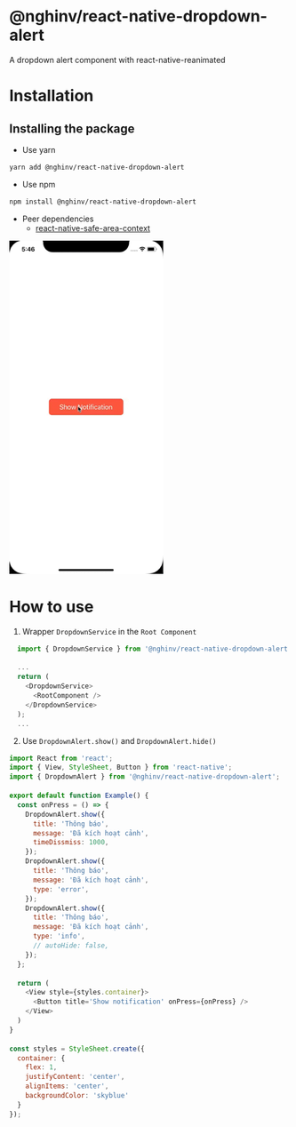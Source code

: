 
# @nghinv/react-native-dropdown-alert

A dropdown alert component with react-native-reanimated

# Installation

## Installing the package

* Use yarn

```sh
yarn add @nghinv/react-native-dropdown-alert
```

* Use npm

```sh
npm install @nghinv/react-native-dropdown-alert
```

* Peer dependencies 
	- [react-native-safe-area-context](https://github.com/th3rdwave/react-native-safe-area-context)

<img src="./assets/example.gif" height="600"/>

# How to use

1. Wrapper `DropdownService` in the `Root Component`

```javascript
  import { DropdownService } from '@nghinv/react-native-dropdown-alert';

  ...
  return (
    <DropdownService>
      <RootComponent />
    </DropdownService>
  );
  ...
```

2. Use `DropdownAlert.show()` and `DropdownAlert.hide()`

```javascript
import React from 'react';
import { View, StyleSheet, Button } from 'react-native';
import { DropdownAlert } from '@nghinv/react-native-dropdown-alert';

export default function Example() {
  const onPress = () => {
    DropdownAlert.show({
      title: 'Thông báo',
      message: 'Đã kích hoạt cảnh',
      timeDissmiss: 1000,
    });
    DropdownAlert.show({
      title: 'Thông báo',
      message: 'Đã kích hoạt cảnh',
      type: 'error',
    });
    DropdownAlert.show({
      title: 'Thông báo',
      message: 'Đã kích hoạt cảnh',
      type: 'info',
      // autoHide: false,
    });
  };

  return (
    <View style={styles.container}>
      <Button title='Show notification' onPress={onPress} />
    </View>
  )
}

const styles = StyleSheet.create({
  container: {
    flex: 1,
    justifyContent: 'center',
    alignItems: 'center',
    backgroundColor: 'skyblue'
  }
});
```